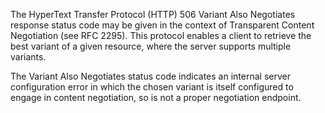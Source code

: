 The HyperText Transfer Protocol (HTTP) 506 Variant Also Negotiates response status code may be given in the context of Transparent Content Negotiation (see RFC 2295). This protocol enables a client to retrieve the best variant of a given resource, where the server supports multiple variants.

The Variant Also Negotiates status code indicates an internal server configuration error in which the chosen variant is itself configured to engage in content negotiation, so is not a proper negotiation endpoint.

